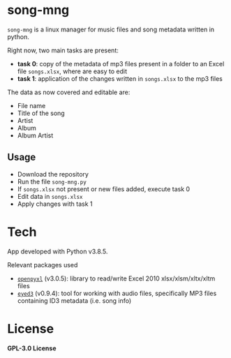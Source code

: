 # song-mng
`song-mng` is a linux manager for music files and song metadata written in python.

Right now, two main tasks are present:
 - **task 0**: copy of the metadata of mp3 files present in a folder to an Excel file `songs.xlsx`, where are easy to edit
 - **task 1**: application of the changes written in `songs.xlsx` to the mp3 files

The data as now covered and editable are:
 - File name
 - Title of the song
 - Artist
 - Album
 - Album Artist

## Usage
 - Download the repository
 - Run the file `song-mng.py`
 - If `songs.xlsx` not present or new files added, execute task 0
 - Edit data in `songs.xlsx`
 - Apply changes with task 1

# Tech
App developed with Python v3.8.5.

Relevant packages used
 - [`openpyxl`](https://openpyxl.readthedocs.io/en/stable/) (v3.0.5): library to read/write Excel 2010 xlsx/xlsm/xltx/xltm files
 - [`eyed3`](https://eyed3.readthedocs.io/en/latest/) (v0.9.4): tool for working with audio files, specifically MP3 files containing ID3 metadata (i.e. song info)

# License
**GPL-3.0 License**